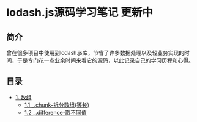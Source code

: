 # lodash.js源码学习笔记 更新中

## 简介

曾在很多项目中使用到lodash.js库，节省了许多数据处理以及轻业务实现的时间，于是专门花一点业余时间来看它的源码，以此记录自己的学习历程和心得。

## 目录
* [1. 数组]()
    * [1.1 _.chunk-拆分数组(等长)](https://github.com/HogoZhang/lodash.js-note/blob/master/Array/chunk.md)
    * [1.2 _.difference-取不同值](https://github.com/HogoZhang/lodash.js-note/blob/master/Array/difference.md)
